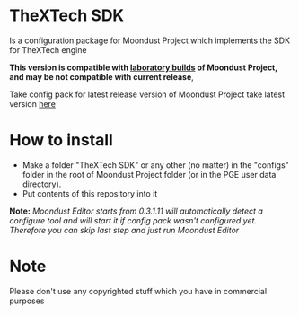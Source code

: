 # TheXTech SDK

Is a configuration package for Moondust Project which implements the SDK for TheXTech engine

**This version is compatible with [laboratory builds](http://wohlsoft.ru/docs/_laboratory/) of Moondust Project, and may be not compatible with current release**,

Take config pack for latest release version of Moondust Project take latest version [here](http://wohlsoft.ru/config_packs/pack_info.php?pack=SMBXInt/)

# How to install
* Make a folder "TheXTech SDK" or any other (no matter) in the "configs" folder in the root of Moondust Project folder
(or in the PGE user data directory).
* Put contents of this repository into it

**Note:** *Moondust Editor starts from 0.3.1.11 will automatically detect a configure tool and will start it if config pack wasn't configured yet. Therefore you can skip last step and just run Moondust Editor*


# Note

Please don't use any copyrighted stuff which you have in commercial purposes
